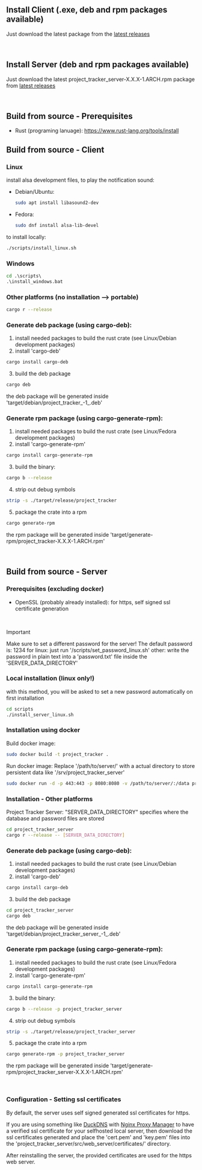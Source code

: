 ## Install Client (.exe, deb and rpm packages available)
Just download the latest package from the [latest releases](https://github.com/Peanutt42/project_tracker/releases/latest)

<br>

## Install Server (deb and rpm packages available)
Just download the latest project_tracker_server-X.X.X-1.ARCH.rpm package from [latest releases](https://github.com/Peanutt42/project_tracker/releases/latest)

<br>

## Build from source - Prerequisites
- Rust (programing lanuage): https://www.rust-lang.org/tools/install

## Build from source - Client

### Linux
install alsa development files, to play the notification sound:
- Debian/Ubuntu:
	```bash
	sudo apt install libasound2-dev
	```
- Fedora:
	```bash
	sudo dnf install alsa-lib-devel
	```
to install locally:
```bash
./scripts/install_linux.sh
```

### Windows
```bat
cd .\scripts\
.\install_windows.bat
```

### Other platforms (no installation --> portable)
```bash
cargo r --release
```

### Generate deb package (using cargo-deb):
1. install needed packages to build the rust crate (see Linux/Debian development packages)
2. install 'cargo-deb'
```bash
cargo install cargo-deb
```
3. build the deb package
```bash
cargo deb
```
the deb package will be generated inside 'target/debian/project_tracker_<version>-1_<arch>.deb'

### Generate rpm package (using cargo-generate-rpm):
1. install needed packages to build the rust crate (see Linux/Fedora development packages)
2. install 'cargo-generate-rpm'
```bash
cargo install cargo-generate-rpm
```
3. build the binary:
```bash
cargo b --release
```
4. strip out debug symbols
```bash
strip -s ./target/release/project_tracker
```
5. package the crate into a rpm
```bash
cargo generate-rpm
```
the rpm package will be generated inside 'target/generate-rpm/project_tracker-X.X.X-1.ARCH.rpm'

<br>

## Build from source - Server

### Prerequisites (excluding docker)
- OpenSSL (probably already installed): for https, self signed ssl certificate generation

<br>

> [!IMPORTANT]
> Make sure to set a different password for the server! The default password is: 1234
> for linux: just run '/scripts/set_password_linux.sh'
> other: write the password in plain text into a 'password.txt' file inside the 'SERVER_DATA_DIRECTORY'

### Local installation (linux only!)
with this method, you will be asked to set a new password automatically on first installation
```bash
cd scripts
./install_server_linux.sh
```

### Installation using docker
Build docker image:
```bash
sudo docker build -t project_tracker .
```
Run docker image:
Replace '/path/to/server/' with a actual directory to store persistent data like '/srv/project_tracker_server'
```bash
sudo docker run -d -p 443:443 -p 8080:8080 -v /path/to/server/:/data project_tracker
```

### Installation - Other platforms
Project Tracker Server:
"SERVER_DATA_DIRECTORY" specifies where the database and password files are stored
```bash
cd project_tracker_server
cargo r --release -- [SERVER_DATA_DIRECTORY]
```

### Generate deb package (using cargo-deb):
1. install needed packages to build the rust crate (see Linux/Debian development packages)
2. install 'cargo-deb'
```bash
cargo install cargo-deb
```
3. build the deb package
```bash
cd project_tracker_server
cargo deb
```
the deb package will be generated inside 'target/debian/project_tracker_server_<version>-1_<arch>.deb'

### Generate rpm package (using cargo-generate-rpm):
1. install needed packages to build the rust crate (see Linux/Fedora development packages)
2. install 'cargo-generate-rpm'
```bash
cargo install cargo-generate-rpm
```
3. build the binary:
```bash
cargo b --release -p project_tracker_server
```
4. strip out debug symbols
```bash
strip -s ./target/release/project_tracker_server
```
5. package the crate into a rpm
```bash
cargo generate-rpm -p project_tracker_server
```
the rpm package will be generated inside 'target/generate-rpm/project_tracker_server-X.X.X-1.ARCH.rpm'

<br>


### Configuration - Setting ssl certificates
By default, the server uses self signed generated ssl certificates for https.

If you are using something like [DuckDNS](https://duckdns.org) with [Nginx Proxy Manager](https://nginxproxymanager.com)
to have a verified ssl certificate for your selfhosted local server,
then download the ssl certificates generated and place the 'cert.pem' and 'key.pem' files
into the 'project_tracker_server/src/web_server/certificates/' directory.

After reinstalling the server,
the provided certificates are used for the https web server.
